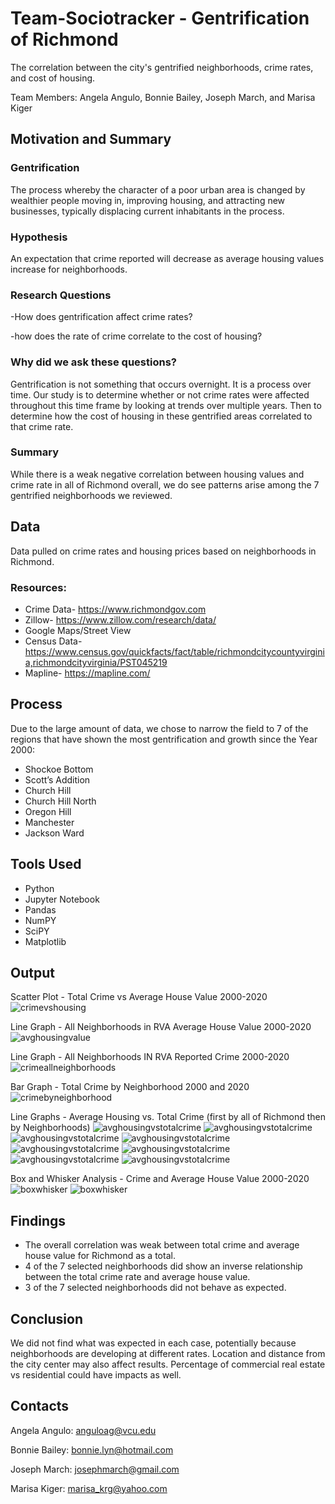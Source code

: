 # Team-Sociotracker - Gentrification of Richmond
The correlation between the city's gentrified neighborhoods, crime rates, and cost of housing.

Team Members: Angela Angulo, Bonnie Bailey, Joseph March, and Marisa Kiger

## Motivation and Summary
### Gentrification
The process whereby the character of a poor urban area is changed by wealthier people moving in, improving housing, and attracting new businesses, typically displacing current inhabitants in the process.

### Hypothesis
An expectation that crime reported will decrease as average housing values increase for neighborhoods.

### Research Questions
-How does gentrification affect crime rates?

-how does the rate of crime correlate to the cost of housing?

### Why did we ask these questions?
Gentrification is not something that occurs overnight. It is a process over time. Our study is to determine whether or not crime rates were affected throughout this time frame by looking at trends over multiple years. Then to determine how the cost of housing in these gentrified areas correlated to that crime rate.

### Summary
While there is a weak negative correlation between housing values and crime rate in all of Richmond overall, we do see patterns arise among the 7 gentrified neighborhoods we reviewed.

## Data
Data pulled on crime rates and housing prices based on neighborhoods in Richmond.

### Resources:
- Crime Data- https://www.richmondgov.com
- Zillow- https://www.zillow.com/research/data/
- Google Maps/Street View
- Census Data- https://www.census.gov/quickfacts/fact/table/richmondcitycountyvirginia,richmondcityvirginia/PST045219
- Mapline- https://mapline.com/

## Process
Due to the large amount of data, we chose to narrow the field to 7 of the regions that have shown the most gentrification and growth since the Year 2000:
- Shockoe Bottom
- Scott’s Addition
- Church Hill
- Church Hill North
- Oregon Hill
- Manchester
- Jackson Ward

## Tools Used
- Python
- Jupyter Notebook
- Pandas
- NumPY
- SciPY
- Matplotlib

## Output
Scatter Plot - Total Crime vs Average House Value 2000-2020
![crimevshousing](/Output/Images/TotalCrimevsAverageHousingValue_scatter.png)

Line Graph - All Neighborhoods in RVA Average House Value 2000-2020
![avghousingvalue](/Output/Images/AvgHousingValueforAllRVAvsGentNeighborhoods_line.png)

Line Graph - All Neighborhoods IN RVA Reported Crime 2000-2020
![crimeallneighborhoods](/Output/Images/TotalCrimeforAllRVAvsGentNeighborhoods_line.png)

Bar Graph - Total Crime by Neighborhood 2000 and 2020
![crimebyneighborhood](/Output/Images/TotalCrimebyNeighborhood_boxplot.png)

Line Graphs - Average Housing vs. Total Crime (first by all of Richmond then by Neighborhoods)
![avghousingvstotalcrime](/Output/Images/AvgHousingvsTotalCrimeALLRVA_line.png)
![avghousingvstotalcrime](/Output/Images/AvgHousingvsTotalCrimeCHURCHHILL_line.png)
![avghousingvstotalcrime](/Output/Images/AvgHousingvsTotalCrimeCHURCHILLNORTH_line.png)
![avghousingvstotalcrime](/Output/Images/AvgHousingvsTotalCrimeJACKSONWARD_line.png)
![avghousingvstotalcrime](/Output/Images/AvgHousingvsTotalCrimeMANCHESTER_line.png)
![avghousingvstotalcrime](/Output/Images/AvgHousingvsTotalCrimeOREGONHILL_line.png)
![avghousingvstotalcrime](/Output/Images/AvgHousingvsTotalCrimeSCOTTSADDITION_line.png)
![avghousingvstotalcrime](/Output/Images/AvgHousingvsTotalCrimeSHOCKOEBOTTOM_line.png)

Box and Whisker Analysis - Crime and Average House Value 2000-2020
![boxwhisker](/Output/Images/TotalCrimeat2000and2020_boxwhisker2.png)
![boxwhisker](/Output/Images/AvgHousePriceat2000and2020_boxwhisker2.png)

## Findings
- The overall correlation was weak between total crime and average house value for Richmond as a total.
- 4 of the 7 selected neighborhoods did show an inverse relationship between the total crime rate and average house value.
- 3 of the 7 selected neighborhoods did not behave as expected.

## Conclusion
We did not find what was expected in each case, potentially because neighborhoods are developing at different rates. Location and distance from the city center may also affect results. Percentage of commercial real estate vs residential could have impacts as well.

## Contacts
Angela Angulo: anguloag@vcu.edu

Bonnie Bailey: bonnie.lyn@hotmail.com

Joseph March: josephmarch@gmail.com

Marisa Kiger: marisa_krg@yahoo.com
